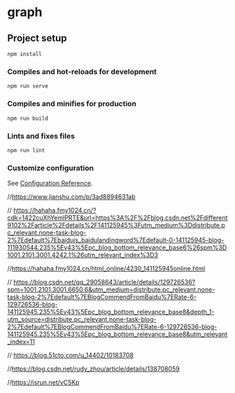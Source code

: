 # graph

## Project setup

```
npm install
```

### Compiles and hot-reloads for development

```
npm run serve
```

### Compiles and minifies for production

```
npm run build
```

### Lints and fixes files

```
npm run lint
```

### Customize configuration

See [Configuration Reference](https://cli.vuejs.org/config/).

//https://www.jianshu.com/p/3ad8894631ab

// https://hahaha.fmy1024.cn/?cdk=1422cuXhYemlPRTE&url=https%3A%2F%2Fblog.csdn.net%2Fdifferent9102%2Farticle%2Fdetails%2F141125945%3Futm_medium%3Ddistribute.pc_relevant.none-task-blog-2%7Edefault%7Ebaidujs_baidulandingword%7Edefault-0-141125945-blog-111930544.235%5Ev43%5Epc_blog_bottom_relevance_base6%26spm%3D1001.2101.3001.4242.1%26utm_relevant_index%3D3

//https://hahaha.fmy1024.cn/html_online/4230_141125945online.html

// https://blog.csdn.net/qq_29058643/article/details/129726536?spm=1001.2101.3001.6650.6&utm_medium=distribute.pc_relevant.none-task-blog-2%7Edefault%7EBlogCommendFromBaidu%7ERate-6-129726536-blog-141125945.235%5Ev43%5Epc_blog_bottom_relevance_base8&depth_1-utm_source=distribute.pc_relevant.none-task-blog-2%7Edefault%7EBlogCommendFromBaidu%7ERate-6-129726536-blog-141125945.235%5Ev43%5Epc_blog_bottom_relevance_base8&utm_relevant_index=11

// https://blog.51cto.com/u_14402/10183708

//https://blog.csdn.net/rudy_zhou/article/details/138708059

//https://jsrun.net/vC5Kp
